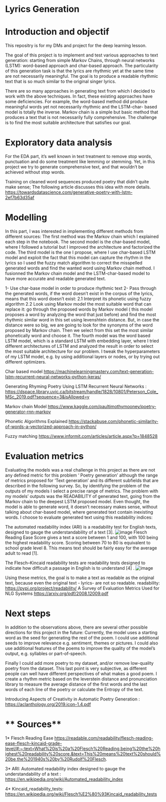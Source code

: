 # Lyrics Generation

# Introduction and objectif
This repositry is for my DMs and project for the deep learning lesson.

 The goal of this project is to implement and test various approaches to text generation: starting from simple Markov Chains, through neural networks (LSTM): word-based approach and char-based approach. 
 The particularity of this generation task is that the lyrics are rhythmic yet at the same time are not necessarily meaningful. 
The goal is to produce a readable rhythmic text that is so much similar to the original singer lyrics.

There are so many approaches in generating text from which I decided to work with the above techniques. In fact,  these existing approaches have some deficiencies. For example, the word-based method did produce meaningful words yet not necessarily rhythmic and the LSTM-char- based model is totally the inverse. Markov chain is a simple but basic method that produces a text that is not necessarily fully comprehensive.  The challenge is to find the most suitable architecture that satisfies our goal.


# Exploratory data analysis
For the EDA part, it’s well known in text treatment to remove stop words, punctuation and do some treatment like lemming or stemming. Yet, in this project we try to generate comprehensive text, and that wouldn’t be achieved without stop words.

Training on cleaned word sequences produced poetry that didn’t quite make sense;  The following article discusses this idea with more details.
https://towardsdatascience.com/generative-poetry-with-lstm-2ef7b63d35af

# Modelling

In this part, I was interested in implementing different methods from different sources:
The first method was the Markov chain which I explained each step in the notebook.
The second model is the char-based model, where I followed a tutorial but I improved the architecture and factorized the code.
The third model is the one I propose, where I use char-based LSTM model and exploit the fact that this model can capture the rhythm in the lyrics so I used the fuzzy match algorithm to correct the misspelled generated words and find the wanted word using Markov chain method. I fusionned the Markov chain model and the LSTM-char-based model to have more accurate and readable generated text.

1- Use char-base model in order to produce rhythmic text 
2- Pass through the generated words, if the word doesn’t exist in the corpus of the lyrics, means that this word doesn’t exist:
     2.1 Interpret its phonetic using fuzzy algorithm
     2.2 Look using Markov model the most suitable word that can replace it:
              go through the proposed words by Markov model ( this model proposes a word by analyzing the word that just before) and find the most rhythmic similar word in this set using levenshtein distance. But, in case the distance were so big, we are going to look for the synonyms of the word proposed by Markov chain. Then we select from this set the most similar phonetically word and choose it.
The fourth model was the word based LSTM model, which is a standard LSTM with embedding layer, where I tried different architectures of LSTM and analyzed the result in order to select the most suitable architecture for our problem. I tweak the hyperparameters of my LSTM model, e.g. by using additional layers or nodes, or by trying out different optimizers. 

 


Char based model https://machinelearningmastery.com/text-generation-lstm-recurrent-neural-networks-python-keras/ 

 Generating Rhyming Poetry Using LSTM Recurrent Neural Networks : https://dspace.library.uvic.ca/bitstream/handle/1828/10801/Peterson_Cole_MSc_2019.pdf?sequence=3&isAllowed=y

Markov chain Model
https://www.kaggle.com/paultimothymooney/poetry-generator-rnn-markov

Phonetic Algorithms Explained
https://stackabuse.com/phonetic-similarity-of-words-a-vectorized-approach-in-python/

Fuzzy matching
 https://www.informit.com/articles/article.aspx?p=1848528



# Evaluation metrics 

 Evaluating the models was a real  challenge in this project as there are not any defined metric for this problem ‘ Poetry generation’ although the range of metrics proposed for ‘Text generation’ and its different subfields that are described in the following survey. 
So, by identifying the problem of the outputs of my models I select a precise range of metrics.
The problem with my models’ outputs was the READABILITY of generated text, going from the Markov chain to the deepest LSTM proposed model. 
Even thought, the model is able to generate word, it doesn’t necessary makes sense, without talking about char-based model, where generated text contain inexisting words.
I choose to evaluate generated text using this readability indices: 

The automated readability index (ARI) is a readability test for English texts, designed to gauge the understandability of a text [3]. 
![image](https://user-images.githubusercontent.com/99397991/154858706-7cafcef4-f4a4-4d6a-a8a0-887c227163ed.png)
Flesch Reading Ease Score gives a text a score between 1 and 100, with 100 being the highest readability score. Scoring between 70 to 80 is equivalent to school grade level 8. This means text should be fairly easy for the average adult to read [1].

The Flesch–Kincaid readability tests are readability tests designed to indicate how difficult a passage in English is to understand [4] . 
![image](https://user-images.githubusercontent.com/99397991/154858816-c6ff42a4-72fb-4025-9176-5632110a2668.png)


Using these metrics, the goal is to make a text as readable as the original text, because even the original text - lyrics- are not so readable. 
readability: https://pypi.org/project/readability/
A Survey of Evaluation Metrics Used for NLG Systems
     https://arxiv.org/pdf/2008.12009.pdf




# Next steps
In addition to the observations above, there are several other possible directions for this project in the future:
Currently, the model uses a starting word as the seed for generating the rest of the poem. I could use additional seeds to improve relevance e.g. sentiment, themes or pictures.
I could also use additional features of the poems to improve the quality of the model’s output, e.g. syllables or part-of-speech.

Finally I could add more poetry to my dataset, and/or remove low-quality poetry from the dataset. This last point is very subjective, as different people can well have different perspectives of what makes a good poem.
I create a rhythm metric based on the leverstein distance and pronunciation library to measure the average distance of the first words and the last words of each line of the poetry or calculate the Entropy of the text.

Introducing Aspects of Creativity in Automatic Poetry Generation : https://aclanthology.org/2019.icon-1.4.pdf





# ** Sources** 


1* Flesch Reading Ease https://readable.com/readability/flesch-reading-ease-flesch-kincaid-grade-level/#:~:text=What%20is%20a%20Flesch%20Reading,being%20the%20highest%20readability%20score.&text=This%20means%20text%20should%20be,the%201940s%20by%20Rudolf%20Flesch.


3* ARI: Automated readability index designed to gauge the understandability of a text : https://en.wikipedia.org/wiki/Automated_readability_index


4*  Kincaid_readability_tests: https://en.wikipedia.org/wiki/Flesch%E2%80%93Kincaid_readability_tests
